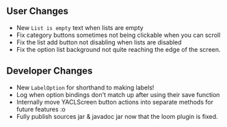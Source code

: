 ## User Changes

- New `List is empty` text when lists are empty
- Fix category buttons sometimes not being clickable when you can scroll
- Fix the list add button not disabling when lists are disabled
- Fix the option list background not quite reaching the edge of the screen.

## Developer Changes

- New `LabelOption` for shorthand to making labels!
- Log when option bindings don't match up after using their save function
- Internally move YACLScreen button actions into separate methods for future features :o
- Fully publish sources jar & javadoc jar now that the loom plugin is fixed.
